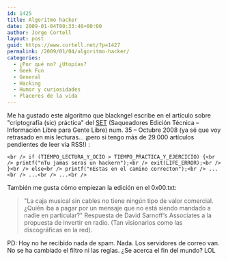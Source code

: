 ```yaml
---
id: 1425
title: Algoritmo hacker
date: 2009-01-04T00:33:40+00:00
author: Jorge Cortell
layout: post
guid: https://www.cortell.net/?p=1427
permalink: /2009/01/04/algoritmo-hacker/
categories:
  - ¿Por qué no? ¿Utopías?
  - Geek Fun
  - General
  - Hacking
  - Humor y curiosidades
  - Placeres de la vida
---
```

Me ha gustado este algoritmo que blackngel escribe en el artículo sobre "criptografía (sic) práctica" del <a title="https://www.set-ezine.org" href="https://www.set-ezine.org" target="_blank">SET</a> (Saqueadores Edición Técnica – Información Libre para Gente Libre) num. 35 – Octubre 2008 (ya sé que voy retrasado en mis lecturas... ¡pero si tengo más de 29.000 artículos pendientes de leer via RSS!) :

`<br />
if (TIEMPO_LECTURA_Y_OCIO > TIEMPO_PRACTICA_Y_EJERCICIO) {<br />
printf("nTu jamas seras un hackern");<br />
exit(LIFE_ERROR);<br />
}<br />
else<br />
printf("nEstas en el camino correcton");<br />
...<br />
...<br />
...<br />
` 

También me gusta cómo empiezan la edición en el 0x00.txt:

> "La caja musical sin cables no tiene ningún tipo de valor comercial. ¿Quién iba a pagar por un mensaje que no está siendo mandado a nadie en particular?" Respuesta de David Sarnoff‘s Associates a la propuesta de invertir en radio. (Tan visionarios como las discográficas en la red).

PD: Hoy no he recibido nada de spam. Nada. Los servidores de correo van. No se ha cambiado el filtro ni las reglas. ¿Se acerca el fin del mundo? LOL